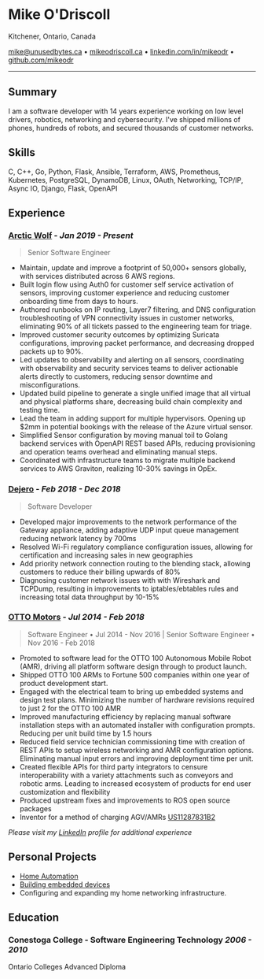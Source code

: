 # Mike O'Driscoll

Kitchener, Ontario, Canada

mike@unusedbytes.ca • [mikeodriscoll.ca](https://mikeodriscoll.ca) • [linkedin.com/in/mikeodr](https://linkedin.com/in/mikeodr) • [github.com/mikeodr](https://github.com/mikeodr)

---

## Summary

I am a software developer with 14 years experience working on low level drivers, robotics, networking and cybersecurity.
I've shipped millions of phones, hundreds of robots, and secured thousands of customer networks.

## Skills

C, C++, Go, Python, Flask, Ansible, Terraform, AWS, Prometheus, Kubernetes, PostgreSQL, DynamoDB, Linux, OAuth, Networking, TCP/IP, Async IO, Django, Flask, OpenAPI

## Experience

### [**Arctic Wolf**](https://arcticwolf.com) - _Jan 2019 - Present_

> Senior Software Engineer

- Maintain, update and improve a footprint of 50,000+ sensors globally, with services distributed across 6 AWS regions.
- Built login flow using Auth0 for customer self service activation of sensors, improving customer experience and reducing customer onboarding time from days to hours.
- Authored runbooks on IP routing, Layer7 filtering, and DNS configuration troubleshooting of VPN connectivity issues in customer networks, eliminating 90% of all tickets passed to the engineering team for triage.
- Improved customer security outcomes by optimizing Suricata configurations, improving packet performance, and decreasing dropped packets up to 90%.
- Led updates to observability and alerting on all sensors, coordinating with observability and security services teams to deliver actionable alerts directly to customers, reducing sensor downtime and misconfigurations.
- Updated build pipeline to generate a single unified image that all virtual and physical platforms share, decreasing build chain complexity and testing time.
- Lead the team in adding support for multiple hypervisors. Opening up $2mm in potential bookings with the release of the Azure virtual sensor.
- Simplified Sensor configuration by moving manual toil to Golang backend services with OpenAPI REST based APIs, reducing provisioning and operation teams overhead and eliminating manual steps.
- Coordinated with infrastructure teams to migrate multiple backend services to AWS Graviton, realizing 10-30% savings in OpEx.

### [**Dejero**](https://www.dejero.com/products/gateway) - _Feb 2018 - Dec 2018_

> Software Developer


- Developed major improvements to the network performance of the Gateway appliance, adding adaptive UDP input queue management reducing network latency by 700ms
- Resolved Wi-Fi regulatory compliance configuration issues, allowing for certification and increasing sales in new geographies
- Add priority network connection routing to the blending stack, allowing customers to reduce their billing upwards of 80%
- Diagnosing customer network issues with with Wireshark and TCPDump, resulting in improvements to iptables/ebtables rules and increasing total data throughput by 10-15%

### [**OTTO Motors**](https://ottomotors.com/) - _Jul 2014 - Feb 2018_

> Software Engineer • Jul 2014 - Nov 2016 | Senior Software Engineer • Nov 2016 - Feb 2018


- Promoted to software lead for the OTTO 100 Autonomous Mobile Robot (AMR), driving all platform software design through to product launch.
- Shipped OTTO 100 ARMs to Fortune 500 companies within one year of product development start.
- Engaged with the electrical team to bring up embedded systems and design test plans. Minimizing the number of hardware revisions required to just 2 for the OTTO 100 AMR
- Improved manufacturing efficiency by replacing manual software installation steps with an automated installer with configuration prompts. Reducing per unit build time by 1.5 hours
- Reduced field service technician commissioning time with creation of REST APIs to setup wireless networking and AMR configuration options. Eliminating manual input errors and improving deployment time per unit.
- Created flexible APIs for third party integrators to censure interoperability with a variety attachments such as conveyors and robotic arms. Leading to increased ecosystem of products for end user customization and flexibility
- Produced upstream fixes and improvements to ROS open source packages
- Inventor for a method of charging AGV/AMRs [US11287831B2](https://patents.google.com/patent/US11287831B2/en)


_Please visit my [LinkedIn](https://linkedin.com/in/mikeodr) profile for additional experience_

## Personal Projects

- [Home Automation](https://mikeodriscoll.ca/posts/hasspodcast/)
- [Building embedded devices](https://github.com/mikeodr/ESPHome-Configs/)
- Configuring and expanding my home networking infrastructure.

## Education

### Conestoga College - **Software Engineering Technology** _2006 - 2010_

Ontario Colleges Advanced Diploma

